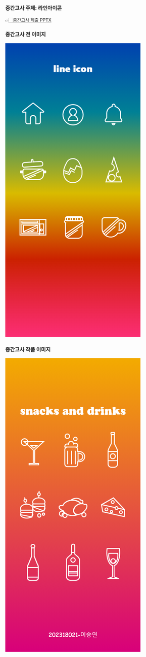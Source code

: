 ### 중간고사 주제: 라인아이콘 
👉🏻[중간고사 제출 PPTX](https://docs.google.com/presentation/d/1NQ_IrXmytYB4M-Q4RYBeqE-tYWBfGgXC/edit?usp=drivesdk&ouid=113462809041377381344&rtpof=true&sd=true)  
  
### 중간고사 전 이미지 
![중간연습](/image/6주차-라인아이콘.png)  
  
### 중간고사 작품 이미지 
![중간고사](/image/lineicon.png)  
